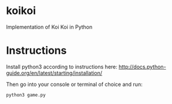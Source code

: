 # koikoi
Implementation of Koi Koi in Python
# Instructions
Install python3 according to instructions here: http://docs.python-guide.org/en/latest/starting/installation/

Then go into your console or terminal of choice and run:

`python3 game.py`
